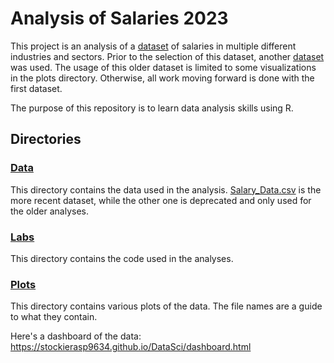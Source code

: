 # Analysis of Salaries 2023

This project is an analysis of a [dataset](https://www.kaggle.com/datasets/mohithsairamreddy/salary-data) of salaries in multiple different industries and sectors. Prior to the selection of this dataset, another [dataset](`https://www.kaggle.com/datasets/arnabchaki/data-science-salaries-2023`) was used. The usage of this older dataset is limited to some visualizations in the plots directory. Otherwise, all work moving forward is done with the first dataset. 

The purpose of this repository is to learn data analysis skills using R. 

## Directories

### [Data](https://github.com/StockierAsp9634/DataSci/tree/main/Data)
This directory contains the data used in the analysis. [Salary_Data.csv](https://github.com/StockierAsp9634/DataSci/blob/main/Data/Salary_Data.csv) is the more recent dataset, while the other one is deprecated and only used for the older analyses. 

### [Labs](https://github.com/StockierAsp9634/DataSci/tree/main/labs)
This directory contains the code used in the analyses. 

### [Plots](https://github.com/StockierAsp9634/DataSci/tree/main/plots)
This directory contains various plots of the data. The file names are a guide to what they contain. 

Here's a dashboard of the data: https://stockierasp9634.github.io/DataSci/dashboard.html 

